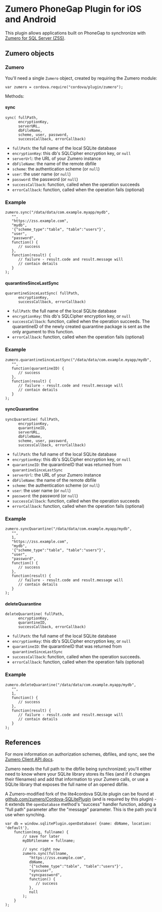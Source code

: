 # Zumero PhoneGap Plugin for iOS and Android

This plugin allows applications built on PhoneGap
to synchronize with [Zumero for SQL Server (ZSS)][zss].


## Zumero objects

### Zumero

You'll need a single `Zumero` object, created by requiring the 
Zumero module:

    var zumero = cordova.require("cordova/plugin/zumero");

Methods:

#### sync

    sync( fullPath, 
          encryptionKey, 
          serverURL, 
          dbFileName, 
          scheme, user, password, 
          successCallback, errorCallback)

- `fullPath`: the full name of the local SQLite database
- `encryptionKey`: this db's SQLCipher encryption key, or `null`
- `serverUrl`: the URL of your Zumero instance
- `dbFileName`: the name of the remote dbfile
- `scheme`: the authentication scheme (or `null`)
- `user`: the user name (or `null`)
- `password`: the password (or `null`)
- `successCallback`: function, called when the operation
 succeeds
- `errorCallback`: function, called when the operation fails 
 (optional)

### Example

    zumero.sync("/data/data/com.example.myapp/mydb", 
       "",
       "https://zss.example.com", 
       "mydb", 
       '{"scheme_type":"table", "table":"users"}',
       "user", 
       "password", 
       function() {
          // success
       },
       function(result) {
          // failure - result.code and result.message will
          // contain details
       }
    );

#### quarantineSinceLastSync

    quarantineSinceLastSync( fullPath, 
          encryptionKey, 
          successCallback, errorCallback)

- `fullPath`: the full name of the local SQLite database
- `encryptionKey`: this db's SQLCipher encryption key, or `null`
- `successCallback`: function, called when the operation
 succeeds.  The quarantineID of the newly created quarantine 
 package is sent as the only argument to this function.
- `errorCallback`: function, called when the operation fails 
 (optional)

### Example

    zumero.quarantineSinceLastSync("/data/data/com.example.myapp/mydb", 
       "",
       function(quarantineID) {
          // success
       },
       function(result) {
          // failure - result.code and result.message will
          // contain details
       }
    );

#### syncQuarantine

    syncQuarantine( fullPath, 
          encryptionKey, 
          quarantineID, 
          serverURL, 
          dbFileName, 
          scheme, user, password, 
          successCallback, errorCallback)

- `fullPath`: the full name of the local SQLite database
- `encryptionKey`: this db's SQLCipher encryption key, or `null`
- `quarantineID`: the quarantineID that was returned from `quarantineSinceLastSync`
- `serverUrl`: the URL of your Zumero instance
- `dbFileName`: the name of the remote dbfile
- `scheme`: the authentication scheme (or `null`)
- `user`: the user name (or `null`)
- `password`: the password (or `null`)
- `successCallback`: function, called when the operation
 succeeds
- `errorCallback`: function, called when the operation fails 
 (optional)

### Example

    zumero.syncQuarantine("/data/data/com.example.myapp/mydb", 
       "",
       1,
       "https://zss.example.com", 
       "mydb", 
       '{"scheme_type":"table", "table":"users"}',
       "user", 
       "password", 
       function() {
          // success
       },
       function(result) {
          // failure - result.code and result.message will
          // contain details
       }
    );

#### deleteQuarantine

    deleteQuarantine( fullPath, 
          encryptionKey, 
          quarantineID, 
          successCallback, errorCallback)

- `fullPath`: the full name of the local SQLite database
- `encryptionKey`: this db's SQLCipher encryption key, or `null`
- `quarantineID`: the quarantineID that was returned from `quarantineSinceLastSync`
- `successCallback`: function, called when the operation
 succeeds.
- `errorCallback`: function, called when the operation fails 
 (optional)

### Example

    zumero.deleteQuarantine("/data/data/com.example.myapp/mydb", 
       "",
       1,
       function() {
          // success
       },
       function(result) {
          // failure - result.code and result.message will
          // contain details
       }
    );

## References

For more information on authorization schemes, dbfiles, and sync, see
the [Zumero Client API docs][docs].

Zumero needs the full path to the dbfile being synchronized; you'll either
need to know where your SQLite library stores its files (and if it changes
their filenames) and add that information to your Zumero calls, or use a
SQLite library that exposes the full name of an opened dbfile.

A Zumero-modified fork of the lite4cordova SQLite plugin can be found at
[github.com/zumero/Cordova-SQLitePlugin][splugin] (and is required by this plugin) - it extends the `openDatabase`
method's "success" handler function, adding a "full path" parameter after the
"message" parameter.  This is the path you'd use when synching.

    var db = window.sqlitePlugin.openDatabase( {name: dbName, location: 'default'},
        function(msg, fullname) {
            // save for later
            myDbFilename = fullname;

            // sync right now
            zumero.sync(fullname, 
               "https://zss.example.com", 
               dbName, 
               '{"scheme_type":"table", "table":"users"}',
               "syncuser", 
               "syncpassword", 
               function() {
                  // success
               },
               null
            );
        }
    );

[zss]: http://zumero.com/
[docs]: http://zumero.com/docs/zumero_for_sql_server_client_api.html
[splugin]: https://github.com/zumero/Cordova-SQLitePlugin

